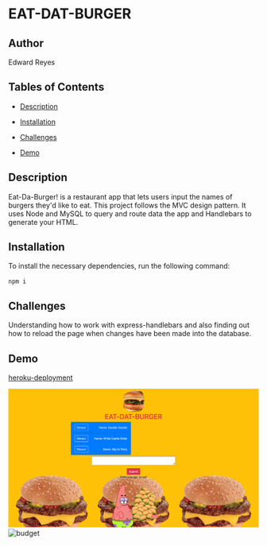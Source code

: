 # EAT-DAT-BURGER

## Author
Edward Reyes

## Tables of Contents

* [Description](#description)

* [Installation](#installation)


* [Challenges](#challenges)

* [Demo](#questions)

## Description

Eat-Da-Burger! is a restaurant app that lets users input the names of burgers they'd like to eat. This project follows the MVC design pattern. It uses Node and MySQL to query and route data the app and Handlebars to generate your HTML.

## Installation

To install the necessary dependencies, run the following command:

```
npm i
```

## Challenges

Understanding how to work with express-handlebars and also finding out how to reload the page when changes have been made into the database.

## Demo 
[heroku-deployment](https://sheltered-earth-16745.herokuapp.com/)

![main](./assets/main.png)
![budget](./assets/budget.png)
